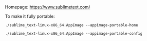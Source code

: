 Homepage: https://www.sublimetext.com/

To make it fully portable:

`./sublime_text-linux-x86_64.AppImage --appimage-portable-home`

`./sublime_text-linux-x86_64.AppImage --appimage-portable-config`

